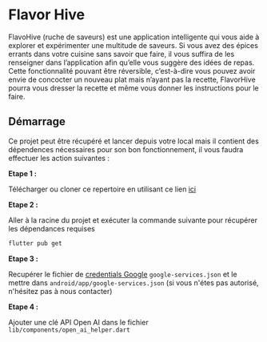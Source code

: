 # Flavor Hive

FlavoHive (ruche de saveurs) est une application intelligente qui vous aide à explorer et expérimenter une multitude de saveurs.
Si vous avez des épices errants dans votre cuisine sans savoir que faire, il vous suffira de les renseigner dans l’application afin qu’elle vous suggère des idées de repas.
Cette fonctionnalité pouvant être réversible, c’est-à-dire vous pouvez avoir envie de concocter un nouveau plat mais n’ayant pas la recette,
FlavorHive pourra vous dresser la recette et même vous donner les instructions pour le faire.

## Démarrage

Ce projet peut être récupéré et lancer depuis votre local mais il contient des dépendences nécessaires pour son bon fonctionnement, il vous faudra effectuer les action suivantes :

**Etape 1 :**

Télécharger ou cloner ce repertoire en utilisant ce lien [ici](https://github.com/LaymajouxClement/flavor_hive.git)

**Etape 2 :**

Aller à la racine du projet et exécuter la commande suivante pour récupérer les dépendances requises

```bash
flutter pub get 
```

**Etape 3 :**

Recupérer le fichier de [credentials Google](https://console.firebase.google.com/u/0/project/flavorhive-2023/settings/general/android:com.example.flavor_hive?consoleUI=FIREBASE) `google-services.json` et le mettre dans `android/app/google-services.json` (si vous n'étes pas autorisé, n'hésitez pas à nous contacter)

**Etape 4 :**

Ajouter une clé API Open AI dans le fichier `lib/components/open_ai_helper.dart`